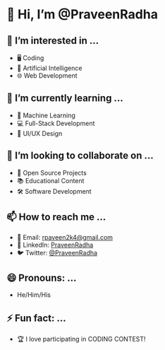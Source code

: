 # 👋 Hi, I’m @PraveenRadha

## 👀 I’m interested in ...
- 🖥️ Coding
- 🤖 Artificial Intelligence
- 🌐 Web Development

## 🌱 I’m currently learning ...
- 🚀 Machine Learning
- 💻 Full-Stack Development
- 🎨 UI/UX Design

## 💞️ I’m looking to collaborate on ...
- 👥 Open Source Projects
- 📚 Educational Content
- 🛠️ Software Development

## 📫 How to reach me ...
- 📧 Email: rpaveen2k4@gmail.com
- 💬 LinkedIn: [PraveenRadha](https://www.linkedin.com/in/praveenradha)
- 🐦 Twitter: [@PraveenRadha](https://twitter.com/PraveenRadha)

## 😄 Pronouns: ...
- He/Him/His

## ⚡ Fun fact: ...
- 🏆 I love participating in CODING CONTEST!


